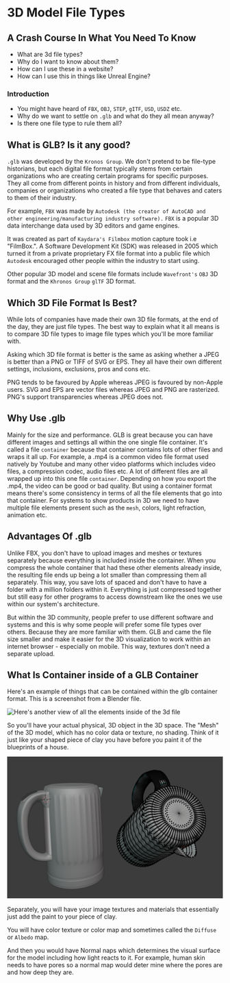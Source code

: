 # 3D Model File Types

## A Crash Course In What You Need To Know

* What are 3d file types?
* Why do I want to know about them?
* How can I use these in a website?
* How can I use this in things like Unreal Engine?


### Introduction

* You might have heard of `FBX`, `OBJ`, `STEP`, `gITF`, `USD`, `USDZ` etc.
* Why do we want to settle on `.glb` and what do they all mean anyway?
* Is there one file type to rule them all?

## What is GLB? Is it any good?

`.glb` was developed by the `Kronos Group`. We don't pretend to be file-type historians, but each digital file format typically stems from certain organizations who are creating certain programs for specific purposes. They all come from different points in history and from different individuals, companies or organizations who created a file type that behaves and caters to them of their industry.

For example, `FBX` was made by `Autodesk (the creator of AutoCAD and other engineering/manufacturing industry software).` `FBX` is a popular 3D data interchange data used by 3D editors and game engines.

It was created as part of `Kaydara's Filmbox` motion capture took i.e "FilmBox.". A Software Development Kit (SDK) was released in 2005 which turned it from a private proprietary FX file format into a public file which `Autodesk` encouraged other people within the industry to start using.

Other popular 3D model and scene file formats include `Wavefront's` `OBJ` 3D format and the `Khronos Group` `glTF` 3D format.

## Which 3D File Format Is Best?

While lots of companies have made their own 3D file formats, at the end of the day, they are just file types. The best way to explain what it all means is to compare 3D file types to image file types which you'll be more familiar with.

Asking which 3D file format is better is the same as asking whether a JPEG is better than a PNG or TIFF of SVG or EPS. They all have their own different settings, inclusions, exclusions, pros and cons etc.

PNG tends to be favoured by Apple whereas JPEG is favoured by non-Apple users. SVG and EPS are vector files whereas JPEG and PNG are rasterized. PNG's support transparencies whereas JPEG does not.

## Why Use .glb

Mainly for the size and performance. GLB is great because you can have different images and settings all within the one single file container. It's called a file `container` because that container contains lots of other files and wraps it all up. For example, a .mp4 is a common video file format used natively by Youtube and many other video platforms which includes video files, a compression codec, audio files etc. A lot of different files are all wrapped up into this one file `container`. Depending on how you export the .mp4, the video can be good or bad quality. But using a container format means there's some consistency in terms of all the file elements that go into that container. For systems to show products in 3D we need to have multiple file elements present such as the `mesh`, colors, light refraction, animation etc.

## Advantages Of .glb

Unlike FBX, you don't have to upload images and meshes or textures separately because everything is included inside the container. When you compress the whole container that had these other elements already inside, the resulting file ends up being a lot smaller than compressing them all separately. This way, you save lots of spaced and don't have to have a folder with a million folders within it. Everything is just compressed together but still easy for other programs to access downstream like the ones we use within our system's architecture.

But within the 3D community, people prefer to use different software and systems and this is why some people will prefer some file types over others. Because they are more familiar with them. GLB and came the file size smaller and make it easier for the 3D visualization to work within an internet browser - especially on mobile. This way, textures don't need a separate upload.

## What Is Container inside of a GLB Container

Here's an example of things that can be contained within the glb container format. This is a screenshot from a Blender file.

![Here's another view of all the elements inside of the 3d
file](./file_type_images/inside_3dfile.png)

So you'll have your actual physical, 3D object in the 3D space. The "Mesh" of the 3D model, which has no color data or texture, no shading. Think of it just like your shaped piece of clay you have before you paint it of the blueprints of a house.

![A screenshot of a 3D model `mesh`](./file_type_images/3d_model_mesh.png)

Separately, you will have your image textures and materials that essentially just add the paint to your piece of clay.

You will have color texture or color map and sometimes called the `Diffuse` or `Albedo` map.

And then you would have Normal naps which determines the visual surface for the model including how light reacts to it. For example, human skin needs to have pores so a normal map would deter mine where the pores are and how deep they are.
























